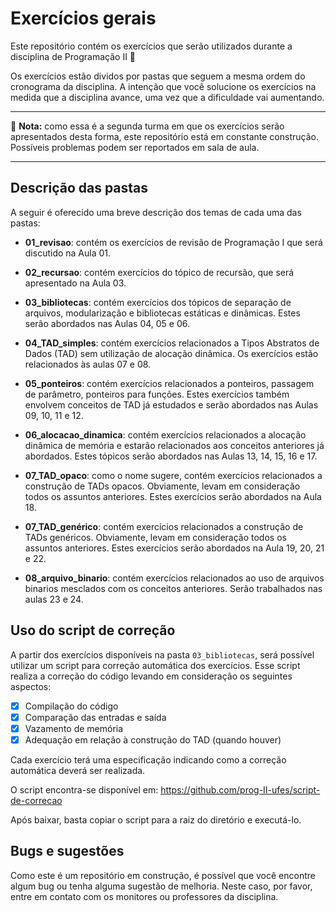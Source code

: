 # Exercícios gerais

Este repositório contém os exercícios que serão utilizados durante a disciplina de Programação II :balloon:	

Os exercícios estão dividos por pastas que seguem a mesma ordem do cronograma da disciplina. A intenção que você solucione os exercícios na medida que a disciplina avance, uma vez que a dificuldade vai aumentando.

___
:construction: **Nota:** como essa é a segunda turma em que os exercícios serão apresentados desta forma, este repositório está em constante construção. Possíveis problemas podem ser reportados em sala de aula.
___

## Descrição das pastas
A seguir é oferecido uma breve descrição dos temas de cada uma das pastas:

- **01_revisao**: contém os exercícios de revisão de Programação I que será discutido na Aula 01.

- **02_recursao**: contém exercícios do tópico de recursão, que será apresentado na Aula 03.

- **03_bibliotecas**: contém exercícios dos tópicos de separação de arquivos, modularização e bibliotecas estáticas e dinâmicas. Estes serão abordados nas Aulas 04, 05 e 06.

- **04_TAD_simples**: contém exercícios relacionados a Tipos Abstratos de Dados (TAD) sem utilização de alocação dinâmica. Os exercícios estão relacionados às aulas 07 e 08.

- **05_ponteiros**: contém exercícios relacionados a ponteiros, passagem de parâmetro, ponteiros para funções. Estes exercícios também envolvem conceitos de TAD já estudados e serão abordados nas Aulas 09, 10, 11 e 12.

- **06_alocacao_dinamica**: contém exercícios relacionados a alocação dinâmica de memória e estarão relacionados aos conceitos anteriores já abordados. Estes tópicos serão abordados nas Aulas 13, 14, 15, 16 e 17.

- **07_TAD_opaco**: como o nome sugere, contém exercícios relacionados a construção de TADs opacos. Obviamente, levam em consideração todos os assuntos anteriores. Estes exercícios serão abordados na Aula 18.

- **07_TAD_genérico**: contém exercícios relacionados a construção de TADs genéricos. Obviamente, levam em consideração todos os assuntos anteriores. Estes exercícios serão abordados na Aula 19, 20, 21 e 22.

- **08_arquivo_binario**: contém exercícios relacionados ao uso de arquivos binarios mesclados com os conceitos anteriores. Serão trabalhados nas aulas 23 e 24.

## Uso do script de correção
A partir dos exercícios disponíveis na pasta `03_bibliotecas`, será possível utilizar um script para correção automática dos exercícios. Esse script realiza a correção do código levando em consideração os seguintes aspectos:

- [x] Compilação do código
- [x] Comparação das entradas e saída
- [x] Vazamento de memória
- [x] Adequação em relação à construção do TAD (quando houver)

Cada exercício terá uma especificação indicando como a correção automática deverá ser realizada.

O script encontra-se disponível em: https://github.com/prog-II-ufes/script-de-correcao

Após baixar, basta copiar o script para a raiz do diretório e executá-lo.

## Bugs e sugestões
Como este é um repositório em construção, é possível que você encontre algum bug ou tenha alguma sugestão de melhoria. Neste caso, por favor, entre em contato com os monitores ou professores da disciplina.
